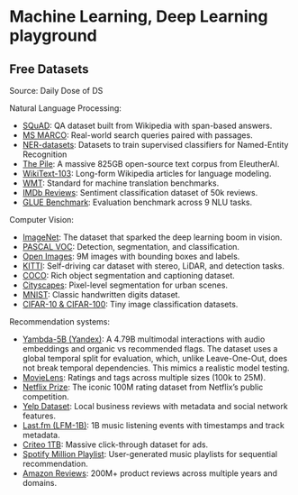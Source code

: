 # Machine Learning, Deep Learning playground
## Free Datasets
Source: Daily Dose of DS

Natural Language Processing:
- ​[SQuAD](https://rajpurkar.github.io/SQuAD-explorer/): QA dataset built from Wikipedia with span-based answers.
- [​MS MARCO](https://microsoft.github.io/msmarco/): Real-world search queries paired with passages.
- [NER-datasets](https://github.com/davidsbatista/NER-datasets/tree/master): Datasets to train supervised classifiers for Named-Entity Recognition
- [​The Pile](https://pile.eleuther.ai/): A massive 825GB open-source text corpus from EleutherAI.
- ​[WikiText-103](https://huggingface.co/datasets/Salesforce/wikitext): Long-form Wikipedia articles for language modeling.
- [​WMT](http://www2.statmt.org/wmt23/translation-task.html): Standard for machine translation benchmarks.
- ​[IMDb Reviews](https://www.kaggle.com/datasets/lakshmi25npathi/imdb-dataset-of-50k-movie-reviews): Sentiment classification dataset of 50k reviews.
- ​[GLUE Benchmark](https://www.kaggle.com/datasets/thedevastator/nli-dataset-for-sentence-understanding): Evaluation benchmark across 9 NLU tasks.

Computer Vision:
- [​ImageNet](https://www.image-net.org/challenges/LSVRC/index.php): The dataset that sparked the deep learning boom in vision.
- [​PASCAL VOC](https://www.kaggle.com/datasets/gopalbhattrai/pascal-voc-2012-dataset): Detection, segmentation, and classification.
- [​Open Images](https://storage.googleapis.com/openimages/web/download_v7.html): 9M images with bounding boxes and labels.
- [​KITTI](https://www.kaggle.com/datasets/klemenko/kitti-dataset): Self-driving car dataset with stereo, LiDAR, and detection tasks.
- [​COCO](https://cocodataset.org/#download): Rich object segmentation and captioning dataset.
- [​Cityscapes](https://www.kaggle.com/datasets/shuvoalok/cityscapes): Pixel-level segmentation for urban scenes.
- [​MNIST](https://www.kaggle.com/datasets/hojjatk/mnist-dataset): Classic handwritten digits dataset.
- [​CIFAR-10 & CIFAR-100](https://www.cs.toronto.edu/~kriz/cifar.html): Tiny image classification datasets.

Recommendation systems:
- [​Yambda-5B (Yandex)](https://huggingface.co/datasets/yandex/yambda): A 4.79B multimodal interactions with audio embeddings and organic vs recommended flags. The dataset uses a global temporal split for evaluation, which, unlike Leave-One-Out, does not break temporal dependencies. This mimics a realistic model testing.
- [​MovieLens](https://grouplens.org/datasets/movielens/): Ratings and tags across multiple sizes (100k to 25M).
- [​Netflix Prize](https://www.kaggle.com/datasets/netflix-inc/netflix-prize-data): The iconic 100M rating dataset from Netflix’s public competition.
- [​Yelp Dataset](https://www.kaggle.com/datasets/yelp-dataset/yelp-dataset): Local business reviews with metadata and social network features.
- [​Last.fm (LFM-1B)](https://www.cp.jku.at/datasets/lfm-1b/): 1B music listening events with timestamps and track metadata.
- [​Criteo 1TB](https://huggingface.co/datasets/criteo/CriteoClickLogs): Massive click-through dataset for ads.
- [​Spotify Million Playlist](https://www.kaggle.com/datasets/himanshuwagh/spotify-million): User-generated music playlists for sequential recommendation.
- [​Amazon Reviews](https://www.kaggle.com/datasets/kritanjalijain/amazon-reviews): 200M+ product reviews across multiple years and domains.

